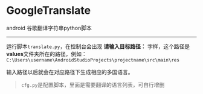 # GoogleTranslate
android 谷歌翻译字符串python脚本

-----

运行脚本`translate.py`，在控制台会出现 **请输入目标路径：** 字样，这个路径是**values**文件夹所在的路径，例如：`C:\Users\username\AndroidStudioProjects\projectname\src\main\res`

输入路径以后就会在对应路径下生成相应的多国语言。

> `cfg.py`是配置脚本，里面是需要翻译的语言列表，可自行增删
